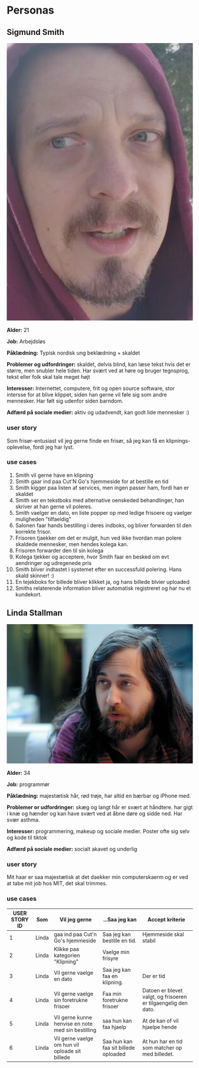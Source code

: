 # Personas

## Sigmund Smith

![Sigmund Smith](/assets/sigmund.png)

**Alder:** 21

**Job:** Arbejdsløs

**Påklædning:** Typisk nordisk ung beklædning + skaldet

**Problemer og udfordringer:** skaldet, delvis blind, kan læse tekst hvis det er større,
men snubler hele tiden. Har svært ved at høre og bruger tegnsprog, tekst eller folk skal tale meget højt

**Interesser:** Internettet, computere, frit og open source software, stor intersse for at blive klippet,
siden han gerne vil føle sig som andre mennesker. Har følt sig udenfor siden barndom.

**Adfærd på sociale medier:** aktiv og udadvendt, kan godt lide mennesker :)

### user story

Som frisør-entusiast vil jeg gerne finde en frisør, så jeg kan få en klipnings-oplevelse, fordi jeg har lyst.

### use cases
1. Smith vil gerne have en klipning
2. Smith gaar ind paa Cut'N Go's hjemmeside for at bestille en tid
3. Smith kigger paa listen af services, men ingen passer ham, fordi han er skaldet
4. Smith ser en tekstboks med alternative oenskeded behandlinger, han skriver at han gerne vil poleres.
5. Smith vaelger en dato, en liste popper op med ledige frisoere og vaelger muligheden "tilfaeldig"
6. Salonen faar hands bestilling i deres indboks, og bliver forwarden til den korrekte frisor.
7. Frisoren tjaekker om det er mulgit, hun ved ikke hvordan man polere skaldede mennesker, men hendes kolega kan.
8. Frisoren forwarder den til sin kolega
9. Kolega tjekker og acceptere, hvor Smith faar en besked om evt aendringer og udregenede pris 
10. Smith bliver indtastet i systemet efter en successfuld polering. Hans skald skinner! :)
11. En tejekboks for billede bliver klikket ja, og hans billede blvier uploaded
12. Smiths relaterende information bliver automatisk registreret og har nu et kundekort.


## Linda Stallman

![Linda Stallman](/assets/linda.jpeg)

**Alder:** 34

**Job:** programmør

**Påklædning:** majestætisk hår, rød trøje, har altid en bærbar og iPhone med.

**Problemer or udfordringer:** skæg og langt hår er svært at håndtere. har gigt i knæ og hænder og kan have svært
ved at åbne døre og sidde ned. Har svær asthma.

**Interesser:** programmering, makeup og sociale medier. Poster ofte sig selv og kode til tiktok

**Adfærd på sociale medier:** socialt akavet og underlig

### user story
Mit haar er saa majestætisk at det daekker min computerskaerm og er ved at tabe mit job hos MIT, det skal trimmes.

### use cases
| USER STORY ID | Som<bruger> | Vil jeg gerne<goere noget>                         | ...Saa jeg kan<opnaa noget>          | Accept kriterie                                                |
|---------------|-------------|----------------------------------------------------|--------------------------------------|----------------------------------------------------------------|
| 1             | Linda       | gaa ind paa Cut'n Go's hjemmeside                  | Saa jeg kan bestille en tid.         | Hjemmeside skal stabil                                         |
| 2             | Linda       | Klikke paa kategorien "Klipning"                   | Vaelge min frisyre                   |                                                                |
| 3             | Linda       | Vil gerne vaelge en dato                           | Saa jeg kan faa en klipning.         | Der er tid                                                     |
| 4             | Linda       | Vil gerne vaelge sin foretrukne frisoer            | Faa min foretrukne frisoer           | Datoen er blevet valgt, og frisoeren er tilgaengelig den dato. |
| 5             | Linda       | Vil gerne kunne henvise en note med sin bestilling | saa hun kan faa hjaelp               | At de kan of vil hjaelpe hende                                 |
| 6             | Linda       | Vil gerne vaelge om hun vil oploade sit billede    | Saa hun kan faa sit billede oploaded | At hun har en tid som matcher op med billedet.                 |

